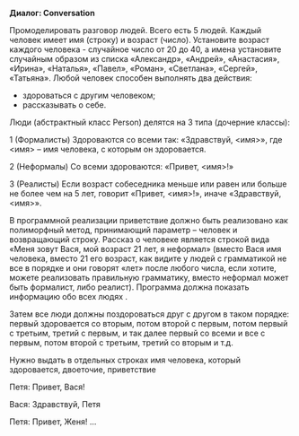 **Диалог: Conversation**

Промоделировать разговор людей. Всего есть 5 людей. Каждый человек имеет имя (строку) и возраст (число).
Установите возраст каждого человека - случайное число от 20 до 40, а имена установите случайным образом из списка «Александр», «Андрей», «Анастасия», «Ирина», «Наталья», «Павел», «Роман», «Светлана», «Сергей», «Татьяна».
Любой человек способен выполнять два действия:
- здороваться с другим человеком;
- рассказывать о себе.

Люди (абстрактный класс Person) делятся на 3 типа (дочерние классы):

1 (Формалисты) Здороваются со всеми так: «Здравствуй, <имя>», где <имя> – имя человека, с которым он здоровается.

2 (Неформалы) Со всеми здороваются: «Привет, <имя>!»

3 (Реалисты) Если возраст собеседника меньше или равен или больше не более чем на 5 лет, говорит «Привет, <имя>!», иначе «Здравствуй, <имя>».

В программной реализации приветствие должно быть реализовано как полиморфный метод, принимающий параметр – человек и возвращающий строку.
Рассказ о человеке является строкой вида «Меня зовут Вася, мой возраст 21 лет, я неформал» (вместо Вася имя человека, вместо 21 его возраст, как видите у людей с грамматикой не все в порядке и они говорят «лет» после любого числа, если хотите, можете реализовать правильную грамматику, вместо неформал может быть формалист, либо реалист). Программа должна показать информацию обо всех людях .

Затем все люди должны поздороваться друг с другом в таком порядке: первый здоровается со вторым, потом второй с первым, потом первый с третьим, третий с первым, и так далее первый со всеми и все с первым, потом второй с третьим, третий со вторым и т.д.

Нужно выдать в отдельных строках имя человека, который здоровается, двоеточие, приветствие

Петя: Привет, Вася!

Вася: Здравствуй, Петя

Петя: Привет, Женя! ...